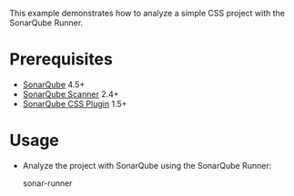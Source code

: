This example demonstrates how to analyze a simple CSS project with the SonarQube Runner.

Prerequisites
=============
* [SonarQube](http://www.sonarsource.org/downloads/) 4.5+
* [SonarQube Scanner](http://docs.sonarqube.org/display/SONAR/Analyzing+with+SonarQube+Scanner) 2.4+
* [SonarQube CSS Plugin](https://github.com/SonarCommunity/sonar-css) 1.5+

Usage
=====
* Analyze the project with SonarQube using the SonarQube Runner:

	sonar-runner
